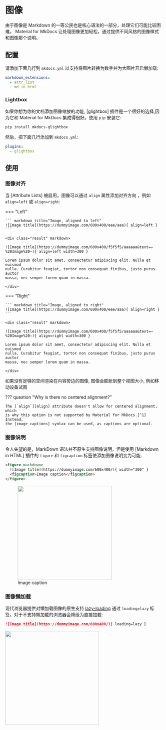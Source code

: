 # 图像

由于图像是 Markdown 的一等公民也是核心语法的一部分，处理它们可能比较困难。
Material for MkDocs 让处理图像更加轻松，通过提供不同风格的图像样式和图像那个说明。

## 配置

请添加下面几行到 `mkdocs.yml` 以支持将图片转换为数字并为大图片开启懒加载:

``` yaml
markdown_extensions:
  - attr_list
  - md_in_html
```

### Lightbox

如果你想为你的文档添加图像缩放的功能, 
[glightbox] 插件是一个很好的选择,因为它和 Material for MkDocs 集成得很好。使用 `pip` 安装它:

```
pip install mkdocs-glightbox
```

然后，把下面几行添加到 `mkdocs.yml`:

``` yaml
plugins:
  - glightbox
```

## 使用

### 图像对齐

当 [Attribute Lists] 被启用，图像可以通过 `align` 属性添加对齐方向 ，例如 `align=left` 或
`align=right`:

=== "Left"

    ``` markdown title="Image, aligned to left"
    ![Image title](https://dummyimage.com/600x400/eee/aaa){ align=left }
    ```

    <div class="result" markdown>

    ![Image title](https://dummyimage.com/600x400/f5f5f5/aaaaaa&text=–%20Image%20–){ align=left width=300 }

    Lorem ipsum dolor sit amet, consectetur adipiscing elit. Nulla et euismod
    nulla. Curabitur feugiat, tortor non consequat finibus, justo purus auctor
    massa, nec semper lorem quam in massa.

    </div>

=== "Right"

    ``` markdown title="Image, aligned to right"
    ![Image title](https://dummyimage.com/600x400/eee/aaa){ align=right }
    ```

    <div class="result" markdown>

    ![Image title](https://dummyimage.com/600x400/f5f5f5/aaaaaa&text=–%20Image%20–){ align=right width=300 }

    Lorem ipsum dolor sit amet, consectetur adipiscing elit. Nulla et euismod
    nulla. Curabitur feugiat, tortor non consequat finibus, justo purus auctor
    massa, nec semper lorem quam in massa.

    </div>

如果没有足够的空间渲染在内容旁边的图像, 图像会膨胀到整个视图大小, 例如移动设备试图

??? question "Why is there no centered alignment?"

    The [`align`][align] attribute doesn't allow for centered alignment, which
    is why this option is not supported by Material for MkDocs.[^1] Instead,
    the [image captions] syntax can be used, as captions are optional.

  [^1]:
    You might also realize that the [`align`][align] attribute has been
    deprecated as of HTML5, so why use it anyways? The main reason is
    portability – it's still supported by all browsers and clients, and is very
    unlikely to be completely removed, as many older websites still use it. This
    ensures a consistent appearance when a Markdown file with these attributes
    is viewed outside of a website generated by Material for MkDocs.

  [align]: https://developer.mozilla.org/en-US/docs/Web/HTML/Element/img#deprecated_attributes
  [image captions]: #image-captions

### 图像说明

令人失望的是，MarkDown 语法并不原生支持图像说明，但是使用 [Markdown in HTML] 插件的 `figure` 和 `figcaption` 标签使添加图像说明变为可能:

``` html title="带说明的图像"
<figure markdown>
  ![Image title](https://dummyimage.com/600x400/){ width="300" }
  <figcaption>Image caption</figcaption>
</figure>
```

<div class="result">
  <figure>
    <img src="https://dummyimage.com/600x400/f5f5f5/aaaaaa&text=–%20Image%20–" width="300" />
    <figcaption>Image caption</figcaption>
  </figure>
</div>

### 图像懒加载

现代浏览器提供对懒加载图像的原生支持 [lazy-loading]
通过 `loading=lazy` 标签，对于不支持懒加载的浏览器会降级为直接加载:

``` markdown title="Image, lazy-loaded"
![Image title](https://dummyimage.com/600x400/){ loading=lazy }
```

<div class="result" markdown>
  <img src="https://dummyimage.com/600x400/f5f5f5/aaaaaa&text=–%20Image%20–" width="300" />
</div>

  [lazy-loading]: https://caniuse.com/#feat=loading-lazy-attr
